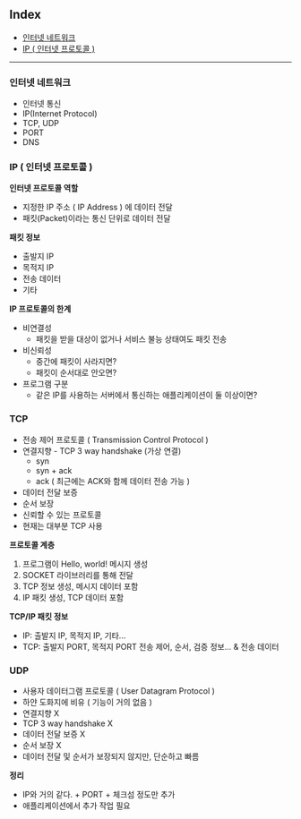 ## Index
- [인터넷 네트워크](#인터넷-네트워크)
- [IP ( 인터넷 프로토콜 )](#ip--인터넷-프로토콜)
---

### 인터넷 네트워크
- 인터넷 통신
- IP(Internet Protocol)
- TCP, UDP
- PORT
- DNS

### IP ( 인터넷 프로토콜 )
**인터넷 프로토콜 역할**
- 지정한 IP 주소 ( IP Address ) 에 데이터 전달
- 패킷(Packet)이라는 통신 단위로 데이터 전달

**패킷 정보**
- 출발지 IP
- 목적지 IP
- 전송 데이터
- 기타

**IP 프로토콜의 한계**
- 비연결성
    - 패킷을 받을 대상이 없거나 서비스 불능 상태여도 패킷 전송
- 비신뢰성
    - 중간에 패킷이 사라지면?
    - 패킷이 순서대로 안오면?
- 프로그램 구분
    - 같은 IP를 사용하는 서버에서 통신하는 애플리케이션이 둘 이상이면?

### TCP
- 전송 제어 프로토콜 ( Transmission Control Protocol )
&nbsp;
- 연결지향 - TCP 3 way handshake (가상 연결)
    - syn
    - syn + ack
    - ack ( 최근에는 ACK와 함께 데이터 전송 가능 )
- 데이터 전달 보증
- 순서 보장
- 신뢰할 수 있는 프로토콜
- 현재는 대부분 TCP 사용

**프로토콜 계층**
1. 프로그램이 Hello, world! 메시지 생성
2. SOCKET 라이브러리를 통해 전달
3. TCP 정보 생성, 메시지 데이터 포함
4. IP 패킷 생성, TCP 데이터 포함

**TCP/IP 패킷 정보**
- IP: 출발지 IP, 목적지 IP, 기타...
- TCP: 출발지 PORT, 목적지 PORT 전송 제어, 순서, 검증 정보...
& 전송 데이터

### UDP
- 사용자 데이터그램 프로토콜 ( User Datagram Protocol )
&nbsp;
- 하얀 도화지에 비유 ( 기능이 거의 없음 )
- 연결지향 X
- TCP 3 way handshake X
- 데이터 전달 보증 X
- 순서 보장 X
- 데이터 전달 및 순서가 보장되지 않지만, 단순하고 빠름

**정리**
- IP와 거의 같다. + PORT + 체크섬 정도만 추가
- 애플리케이션에서 추가 작업 필요